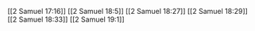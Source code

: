 [[2 Samuel 17:16]]
[[2 Samuel 18:5]]
[[2 Samuel 18:27]]
[[2 Samuel 18:29]]
[[2 Samuel 18:33]]
[[2 Samuel 19:1]]
